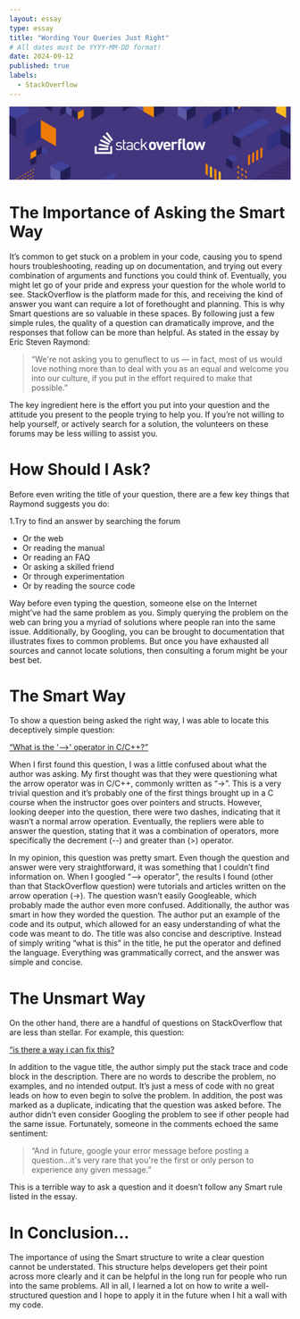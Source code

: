 ```yaml
---
layout: essay
type: essay
title: "Wording Your Queries Just Right"
# All dates must be YYYY-MM-DD format!
date: 2024-09-12
published: true
labels:
  - StackOverflow
---
```


<img class="img-fluid" src="../img/smart-questions/smart-questions-header.png">

# The Importance of Asking the Smart Way

It’s common to get stuck on a problem in your code, causing you to spend hours troubleshooting, reading up on documentation, and trying out every combination of arguments and functions you could think of. Eventually, you might let go of your pride and express your question for the whole world to see. StackOverflow is the platform made for this, and receiving the kind of answer you want can require a lot of forethought and planning. This is why Smart questions are so valuable in these spaces. By following just a few simple rules, the quality of a question can dramatically improve, and the responses that follow can be more than helpful. As stated in the essay by Eric Steven Raymond:

> “We're not asking you to genuflect to us — in fact, most of us would love nothing more than to deal with you as an equal and welcome you into our culture, if you put in the effort required to make that possible.”

The key ingredient here is the effort you put into your question and the attitude you present to the people trying to help you. If you’re not willing to help yourself, or actively search for a solution, the volunteers on these forums may be less willing to assist you.

# How Should I Ask?

Before even writing the title of your question, there are a few key things that Raymond suggests you do:

1.Try to find an answer by searching the forum
   - Or the web
   - Or reading the manual
   - Or reading an FAQ
   - Or asking a skilled friend
   - Or through experimentation
   - Or by reading the source code

Way before even typing the question, someone else on the Internet might’ve had the same problem as you. Simply querying the problem on the web can bring you a myriad of solutions where people ran into the same issue. Additionally, by Googling, you can be brought to documentation that illustrates fixes to common problems. But once you have exhausted all sources and cannot locate solutions, then consulting a forum might be your best bet.

# The Smart Way

To show a question being asked the right way, I was able to locate this deceptively simple question:

[“What is the '-->' operator in C/C++?”](https://stackoverflow.com/questions/1642028/what-is-the-operator-in-c-c)

When I first found this question, I was a little confused about what the author was asking. My first thought was that they were questioning what the arrow operator was in C/C++, commonly written as “->”. This is a very trivial question and it’s probably one of the first things brought up in a C course when the instructor goes over pointers and structs. However, looking deeper into the question, there were two dashes, indicating that it wasn’t a normal arrow operation. Eventually, the repliers were able to answer the question, stating that it was a combination of operators, more specifically the decrement (--) and greater than (>) operator.

In my opinion, this question was pretty smart. Even though the question and answer were very straightforward, it was something that I couldn’t find information on. When I googled “--> operator”, the results I found (other than that StackOverflow question) were tutorials and articles written on the arrow operation (->). The question wasn’t easily Googleable, which probably made the author even more confused. Additionally, the author was smart in how they worded the question. The author put an example of the code and its output, which allowed for an easy understanding of what the code was meant to do. The title was also concise and descriptive. Instead of simply writing “what is this” in the title, he put the operator and defined the language. Everything was grammatically correct, and the answer was simple and concise.

# The Unsmart Way

On the other hand, there are a handful of questions on StackOverflow that are less than stellar. For example, this question:

[“is there a way i can fix this?](https://stackoverflow.com/questions/78980081/is-there-a-way-i-can-fix-this)

In addition to the vague title, the author simply put the stack trace and code block in the description. There are no words to describe the problem, no examples, and no intended output. It’s just a mess of code with no great leads on how to even begin to solve the problem. In addition, the post was marked as a duplicate, indicating that the question was asked before. The author didn’t even consider Googling the problem to see if other people had the same issue. Fortunately, someone in the comments echoed the same sentiment:

> “And in future, google your error message before posting a question...it's very rare that you're the first or only person to experience any given message.”

This is a terrible way to ask a question and it doesn’t follow any Smart rule listed in the essay.

# In Conclusion...

The importance of using the Smart structure to write a clear question cannot be understated. This structure helps developers get their point across more clearly and it can be helpful in the long run for people who run into the same problems. All in all, I learned a lot on how to write a well-structured question and I hope to apply it in the future when I hit a wall with my code.